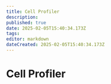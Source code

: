 ```yaml
---
title: Cell Profiler
description: 
published: true
date: 2025-02-05T15:40:34.173Z
tags: 
editor: markdown
dateCreated: 2025-02-05T15:40:34.173Z
---
```


# Cell Profiler
